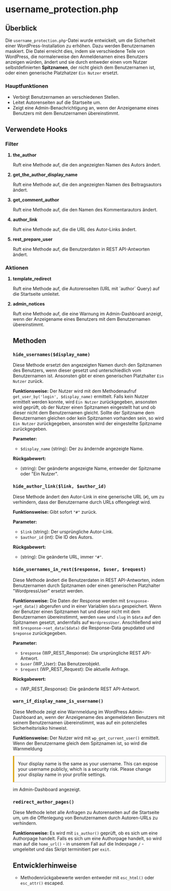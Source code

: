 # username_protection.php

## Überblick

Die `username_protection.php`-Datei wurde entwickelt, um die Sicherheit einer WordPress-Installation zu erhöhen. Dazu werden Benutzernamen maskiert. Die Datei erreicht dies, indem sie verschiedene Teile von WordPress, die normalerweise den Anmeldenamen eines Benutzers anzeigen würden, ändert und sie durch entweder einen vom Nutzer selbstdefinierten **Spitznamen**, der nicht gleich dem Benutzernamen ist, oder einen generische Platzhatzer `Ein Nutzer` ersetzt.

### Hauptfunktionen

- Verbirgt Benutzernamen an verschiedenen Stellen.
- Leitet Autorenseiten auf die Startseite um.
- Zeigt eine Admin-Benachrichtigung an, wenn der Anzeigename eines Benutzers mit dem Benutzernamen übereinstimmt.

## Verwendete Hooks

### Filter
<list>
    <ol>
        <li style="font-weight: bold">the_author</li>
            <p>Ruft eine Methode auf, die den angezeigten Namen des Autors ändert.</p>
        <li style="font-weight: bold">get_the_author_display_name</li>
            <p>Ruft eine Methode auf, die den angezeigten Namen des Beitragsautors ändert.</p>
        <li style="font-weight: bold">get_comment_author</li>
            <p>Ruft eine Methode auf, die den Namen des Kommentarautors ändert.</p>
        <li style="font-weight: bold">author_link</li>
            <p>Ruft eine Methode auf, die die URL des Autor-Links ändert.</p>
        <li style="font-weight: bold">rest_prepare_user</li>
            <p>Ruft eine Methode auf, die Benutzerdaten in REST API-Antworten ändert.</p>
    </ol>
</list>

### Aktionen
<list>
    <ol>
        <li style="font-weight: bold">template_redirect</li>
            <p>Ruft eine Methode auf, die Autorenseiten (URL mit `author` Query) auf die Startseite umleitet.</p>
        <li style="font-weight: bold">admin_notices</li>
            <p>Ruft eine Methode auf, die eine Warnung im Admin-Dashboard anzeigt, wenn der Anzeigename eines Benutzers mit dem Benutzernamen übereinstimmt.</p>
</list>

## Methoden

### `hide_usernames($display_name)`
Diese Methode ersetzt den angezeigten Namen durch den Spitznamen des Benutzers, wenn dieser gesetzt und unterschiedlich vom Benutzernamen ist. Ansonsten gibt er einen generischen Platzhalter `Ein Nutzer` zurück.

**Funktionsweise:** Der Nutzer wird mit dem Methodenaufruf `get_user_by('login', $display_name)` ermittelt. Falls kein Nutzer ermittelt werden konnte, wird `Ein Nutzer` zurückgegeben, ansonsten wird geprüft, ob der Nutzer einen Spitznamen eingestellt hat und ob dieser nicht dem Benutzernamen gleicht. Sollte der Spitzname dem Benutzernamen gleichen oder kein Spitznamen vorhanden sein, so wird `Ein Nutzer` zurückgegeben, ansonsten wird der eingestellte Spitzname zurückgegeben.

**Parameter:**
- `$display_name` (string): Der zu ändernde angezeigte Name.

**Rückgabewert:**
- (string): Der geänderte angezeigte Name, entweder der Spitzname oder "Ein Nutzer".


### `hide_author_link($link, $author_id)`
Diese Methode ändert den Autor-Link in eine generische URL (`#`), um zu verhindern, dass der Benutzername durch URLs offengelegt wird.

**Funktionsweise:** Gibt sofort `"#"` zurück.

**Parameter:**
- `$link` (string): Der ursprüngliche Autor-Link.
- `$author_id` (int): Die ID des Autors.

**Rückgabewert:**
- (string): Die geänderte URL, immer `"#"`.

### `hide_usernames_in_rest($response, $user, $request)`
Diese Methode ändert die Benutzerdaten in REST API-Antworten, indem Benutzernamen durch Spitznamen oder einen generischen Platzhalter "WordpressUser" ersetzt werden.

**Funktionsweise:** Die Daten der Response werden mit `$response->get_data()` abgerufen und in einer Variablen `$data` gespeichert. Wenn der Benutzer einen Spitznamen hat und dieser nicht mit dem Benutzernamen übereinstimmt, werden `name` und `slug` in `$data` auf den Spitznamen gesetzt, andernfalls auf `WordpressUser`. Anschließend wird mit `$response->set_data($data)` die Response-Data geupdated und `$reponse` zurückgegeben. 

**Parameter:**
- `$response` (WP_REST_Response): Die ursprüngliche REST API-Antwort.
- `$user` (WP_User): Das Benutzerobjekt.
- `$request` (WP_REST_Request): Die aktuelle Anfrage.

**Rückgabewert:**
- (WP_REST_Response): Die geänderte REST API-Antwort.



### `warn_if_display_name_is_username()`
Diese Methode zeigt eine Warnmeldung im WordPress Admin-Dashboard an, wenn der Anzeigename des angemeldeten Benutzers mit seinem Benutzernamen übereinstimmt, was auf ein potenzielles Sicherheitsrisiko hinweist.

**Funktionsweise:** Der Nutzer wird mit `wp_get_current_user()` ermittelt. Wenn der Benutzername gleich dem Spitznamen ist, so wird die Warnmeldung
    <div style="
    border: 1px solid #c3c4c7;
    border-left-width: 4px;
    box-shadow: 0 1px 1px rgba(0, 0, 0, .04);
    padding: 1px 12px;
    border-left-color: #dba617;">
        <p>
            Your display name is the same as your username. This can expose your username publicly, which is a security risk. Please change your display name in your profile settings.
        </p>
    </div>

im Admin-Dashboard angezeigt.

### `redirect_author_pages()`
Diese Methode leitet alle Anfragen zu Autorenseiten auf die Startseite um, um die Offenlegung von Benutzernamen durch Autoren-URLs zu verhindern.

**Funktionsweise:** Es wird mit `is_author()` geprüft, ob es sich um eine Authorpage handelt. Falls es sich um eine Authorpage handelt, so wird man auf die `home_url()` - in unserem Fall auf die Indexpage `/` - umgeleitet und das Skript terminitiert per `exit`.

## Entwicklerhinweise

- Methodenrückgabewerte werden entweder mit `esc_html()` oder `esc_attr()` escaped.